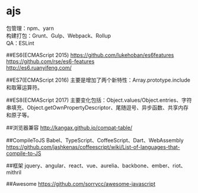 # ajs

包管理：npm、yarn  
构建打包：Grunt、Gulp、Webpack、Rollup  
QA：ESLint   

##ES6(ECMAScript 2015)
https://github.com/lukehoban/es6features  
https://github.com/rse/es6-features  
http://es6.ruanyifeng.com/   

##ES7(ECMAScript 2016)
主要是增加了两个新特性：Array.prototype.include和取幂运算符。   

##ES8(ECMAScript 2017)
主要变化包括：Object.values/Object.entries、字符串填充、Object.getOwnPropertyDescriptor、尾随逗号、异步函数、共享内存和原子等。   

##浏览器兼容
http://kangax.github.io/compat-table/   

##CompileToJS
Babel、TypeScript、CoffeeScript、Dart、WebAssembly  
https://github.com/jashkenas/coffeescript/wiki/List-of-languages-that-compile-to-JS   

##框架
jquery、angular、react、vue、aurelia、backbone、ember、riot、mithril   

##Awesome
https://github.com/sorrycc/awesome-javascript   
